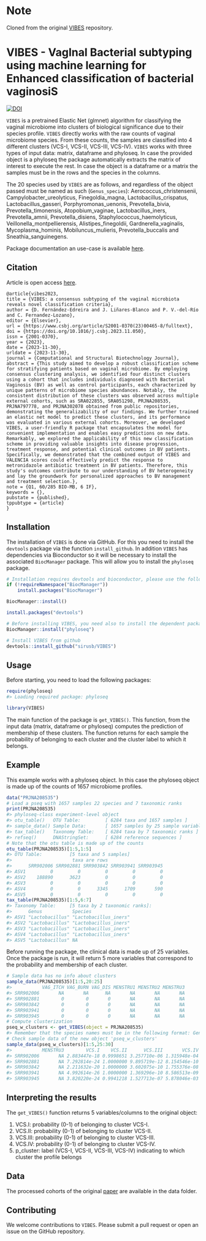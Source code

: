 # Note
 Cloned from the original [VIBES](https://github.com/MALL-Machine-Learning-in-Live-Sciences/VIBES/tree/main) repository.

# VIBES - VagInal Bacterial subtyping using machine learning for Enhanced classification of bacterial vaginosiS

[![DOI](https://zenodo.org/badge/DOI/10.5281/zenodo.10309596.svg)](https://doi.org/10.5281/zenodo.10309596)

`VIBES` is a pretrained Elastic Net (glmnet) algorithm for classifying
the vaginal microbiome into clusters of biological significance due to
their species profile. `VIBES` directly works with the raw counts of
vaginal microbiome species. From these counts, the samples are
classified into 4 different clusters (VCS-I, VCS-II, VCS-III, VCS-IV).
`VIBES` works with three types of input data: matrix, dataframe and
phyloseq. In case the provided object is a phyloseq the package
automatically extracts the matrix of interest to execute the rest. In
case the object is a dataframe or a matrix the samples must be in the
rows and the species in the columns.

The 20 species used by `VIBES` are as follows, and regardless of the
object passed must be named as such (`Genus_species`):
Aerococcus_christensenii, Campylobacter_ureolyticus, Finegoldia_magna,
Lactobacillus_crispatus, Lactobacillus_gasseri, Porphyromonas_uenonis,
Prevotella_bivia, Prevotella_timonensis, Atopobium_vaginae,
Lactobacillus_iners, Prevotella_amnii, Prevotella_disiens,
Staphylococcus_haemolyticus, Veillonella_montpellierensis,
Alistipes_finegoldii, Gardnerella_vaginalis, Mycoplasma_hominis,
Mobiluncus_mulieris, Prevotella_buccalis and Sneathia_sanguinegens.

Package documentation an use-case is available [here](https://mall-machine-learning-in-live-sciences.github.io/VIBES-docs/).

## Citation

Article is open access [here](https://www.csbj.org/article/S2001-0370(23)00465-8/fulltext).

```
@article{vibes2023,
title = {VIBES: a consensus subtyping of the vaginal microbiota reveals novel classification criteria},
author = {D. Fernández-Edreira and J. Liñares-Blanco and P. V.-del-Río and C. Fernandez-Lozano},
editor = {Elsevier},
url = {https://www.csbj.org/article/S2001-0370(23)00465-8/fulltext},
doi = {https://doi.org/10.1016/j.csbj.2023.11.050},
issn = {2001-0370},
year = {2023},
date = {2023-11-30},
urldate = {2023-11-30},
journal = {Computational and Structural Biotechnology Journal},
abstract = {This study aimed to develop a robust classification scheme for stratifying patients based on vaginal microbiome. By employing consensus clustering analysis, we identified four distinct clusters using a cohort that includes individuals diagnosed with Bacterial Vaginosis (BV) as well as control participants, each characterized by unique patterns of microbiome species abundances. Notably, the consistent distribution of these clusters was observed across multiple external cohorts, such as SRA022855, SRA051298, PRJNA208535, PRJNA797778, and PRJNA302078 obtained from public repositories, demonstrating the generalizability of our findings. We further trained an elastic net model to predict these clusters, and its performance was evaluated in various external cohorts. Moreover, we developed VIBES, a user-friendly R package that encapsulates the model for convenient implementation and enables easy predictions on new data. Remarkably, we explored the applicability of this new classification scheme in providing valuable insights into disease progression, treatment response, and potential clinical outcomes in BV patients. Specifically, we demonstrated that the combined output of VIBES and VALENCIA scores could effectively predict the response to metronidazole antibiotic treatment in BV patients. Therefore, this study's outcomes contribute to our understanding of BV heterogeneity and lay the groundwork for personalized approaches to BV management and treatment selection.},
note = {Q1, 60/285 BIO-MB, 6 IF},
keywords = {},
pubstate = {published},
tppubtype = {article}
}
```

## Installation

The installation of `VIBES` is done via GitHub. For this you need to
install the `devtools` package via the function `install_github`. In
addition `VIBES` has dependencies via Bioconductor so it will be
necessary to install the associated `BiocManager` package. This will
allow you to install the `phyloseq` package.

``` r
# Installation requires devtools and bioconductor, please use the following commands
if (!requireNamespace("BiocManager"))
    install.packages("BiocManager")

BiocManager::install()

install.packages("devtools")

# Before installing VIBES, you need also to install the dependent package `phyloseq`
BiocManager::install("phyloseq")

# Install VIBES from github
devtools::install_github("sirusb/VIBES")
```

## Usage

Before starting, you need to load the following packages:

``` r
require(phyloseq)
#> Loading required package: phyloseq

library(VIBES)
```

The main function of the package is `get_VIBES()`. This function, from
the input data (matrix, dataframe or phyloseq) computes the prediction
of membership of these clusters. The function returns for each sample
the probability of belonging to each cluster and the cluster label to
which it belongs.

## Example

This example works with a phyloseq object. In this case the phyloseq
object is made up of the counts of 1657 microbiome profiles.

``` r
data("PRJNA208535")
# Load a pseq with 1657 samples 22 species and 7 taxonomic ranks
print(PRJNA208535)
#> phyloseq-class experiment-level object
#> otu_table()   OTU Table:         [ 6284 taxa and 1657 samples ]
#> sample_data() Sample Data:       [ 1657 samples by 25 sample variables ]
#> tax_table()   Taxonomy Table:    [ 6284 taxa by 7 taxonomic ranks ]
#> refseq()      DNAStringSet:      [ 6284 reference sequences ]
# Note that the otu table is made up of the counts
otu_table(PRJNA208535)[1:5,1:5]
#> OTU Table:          [5 taxa and 5 samples]
#>                      taxa are rows
#>      SRR902006 SRR902881 SRR903842 SRR903941 SRR903945
#> ASV1         0         0         0         0         0
#> ASV2    188890      3623         0         0         0
#> ASV3         0         0         0         0         0
#> ASV4         0         0      3345      1709       590
#> ASV5         0         0         0         0         0
tax_table(PRJNA208535)[1:5,6:7]
#> Taxonomy Table:     [5 taxa by 2 taxonomic ranks]:
#>      Genus           Species              
#> ASV1 "Lactobacillus" "Lactobacillus_iners"
#> ASV2 "Lactobacillus" "Lactobacillus_iners"
#> ASV3 "Lactobacillus" "Lactobacillus_iners"
#> ASV4 "Lactobacillus" "Lactobacillus_iners"
#> ASV5 "Lactobacillus" NA
```

Before running the package, the clinical data is made up of 25
variables. Once the package is run, it will return 5 more variables that
correspond to the probability and membership of each cluster.

``` r
# Sample data has no info about clusters
sample_data(PRJNA208535)[1:5,20:25]
#>           VAG_ITCH VAG_BURN VAG_DIS MENSTRU1 MENSTRU2 MENSTRU3
#> SRR902006       NA       NA      NA       NA       NA       NA
#> SRR902881        0        0       0       NA       NA       NA
#> SRR903842        0        0       0       NA       NA       NA
#> SRR903941        0        0       0       NA       NA       NA
#> SRR903945        0        0       0       NA       NA       NA
# Compute clusterization
pseq_w_clusters <- get_VIBES(object = PRJNA208535)
#> Remember that the species names must be in the following format: Genus_species
# Check sample data of the new object 'pseq_w_clusters'
sample_data(pseq_w_clusters)[1:5,25:30]
#>           MENSTRU3        VCS.I    VCS.II      VCS.III       VCS.IV p_cluster
#> SRR902006       NA 2.883447e-18 0.9998651 3.257710e-06 1.315948e-04    VCS-II
#> SRR902881       NA 7.292814e-24 1.0000000 9.895719e-12 8.154546e-10    VCS-II
#> SRR903842       NA 2.211632e-20 1.0000000 3.602075e-10 1.755376e-08    VCS-II
#> SRR903941       NA 4.992614e-26 1.0000000 1.369296e-10 8.586513e-09    VCS-II
#> SRR903945       NA 3.820220e-24 0.9941218 1.527713e-07 5.878046e-03    VCS-II
```

## Interpreting the results

The `get_VIBES()` function returns 5 variables/columns to the original
object:

1.  VCS.I: probability (0-1) of belonging to cluster VCS-I.
2.  VCS.II: probability (0-1) of belonging to cluster VCS-II.
3.  VCS.III: probability (0-1) of belonging to cluster VCS-III.
4.  VCS.IV: probability (0-1) of belonging to cluster VCS-IV.
5.  p_cluster: label (VCS-I, VCS-II, VCS-III, VCS-IV) indicating to
    which cluster the profile belongs

## Data

The processed cohorts of the original
[paper](https://github.com/MALL-Machine-Learning-in-Live-Sciences/BV_Microbiome) are
available in the data folder.

## Contributing

We welcome contributions to `VIBES`. Please submit a pull request or
open an issue on the GitHub repository.
